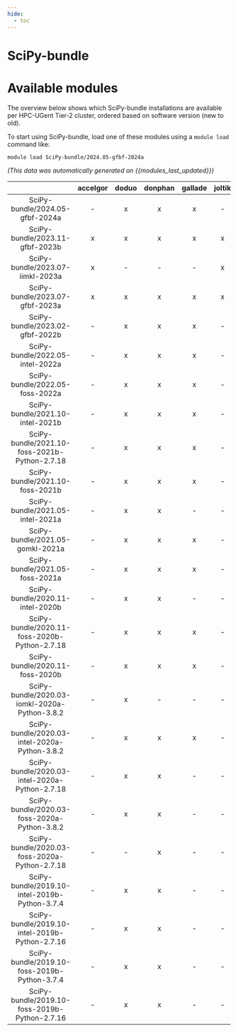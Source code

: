 ```yaml
---
hide:
  - toc
---
```


SciPy-bundle
============

# Available modules


The overview below shows which SciPy-bundle installations are available per HPC-UGent Tier-2 cluster, ordered based on software version (new to old).

To start using SciPy-bundle, load one of these modules using a `module load` command like:

```shell
module load SciPy-bundle/2024.05-gfbf-2024a
```

*(This data was automatically generated on {{modules_last_updated}})*  

| |accelgor|doduo|donphan|gallade|joltik|shinx|skitty|
| :---: | :---: | :---: | :---: | :---: | :---: | :---: | :---: |
|SciPy-bundle/2024.05-gfbf-2024a|-|x|x|x|-|x|x|
|SciPy-bundle/2023.11-gfbf-2023b|x|x|x|x|x|x|x|
|SciPy-bundle/2023.07-iimkl-2023a|x|-|-|-|x|-|-|
|SciPy-bundle/2023.07-gfbf-2023a|x|x|x|x|x|x|x|
|SciPy-bundle/2023.02-gfbf-2022b|-|x|x|x|-|-|-|
|SciPy-bundle/2022.05-intel-2022a|-|x|x|x|-|-|-|
|SciPy-bundle/2022.05-foss-2022a|-|x|x|x|-|x|-|
|SciPy-bundle/2021.10-intel-2021b|-|x|x|x|-|-|-|
|SciPy-bundle/2021.10-foss-2021b-Python-2.7.18|-|x|x|x|-|-|-|
|SciPy-bundle/2021.10-foss-2021b|-|x|x|x|-|-|-|
|SciPy-bundle/2021.05-intel-2021a|-|x|x|-|-|-|-|
|SciPy-bundle/2021.05-gomkl-2021a|-|x|x|x|-|-|-|
|SciPy-bundle/2021.05-foss-2021a|-|x|x|x|-|-|-|
|SciPy-bundle/2020.11-intel-2020b|-|x|x|-|-|-|-|
|SciPy-bundle/2020.11-foss-2020b-Python-2.7.18|-|x|x|x|-|-|-|
|SciPy-bundle/2020.11-foss-2020b|-|x|x|x|-|-|-|
|SciPy-bundle/2020.03-iomkl-2020a-Python-3.8.2|-|x|-|-|-|-|-|
|SciPy-bundle/2020.03-intel-2020a-Python-3.8.2|-|x|x|x|-|-|-|
|SciPy-bundle/2020.03-intel-2020a-Python-2.7.18|-|x|x|-|-|-|-|
|SciPy-bundle/2020.03-foss-2020a-Python-3.8.2|-|x|x|-|-|-|-|
|SciPy-bundle/2020.03-foss-2020a-Python-2.7.18|-|-|x|-|-|-|-|
|SciPy-bundle/2019.10-intel-2019b-Python-3.7.4|-|x|x|-|-|-|-|
|SciPy-bundle/2019.10-intel-2019b-Python-2.7.16|-|x|x|-|-|-|-|
|SciPy-bundle/2019.10-foss-2019b-Python-3.7.4|-|x|x|-|-|-|-|
|SciPy-bundle/2019.10-foss-2019b-Python-2.7.16|-|x|x|-|-|-|-|
